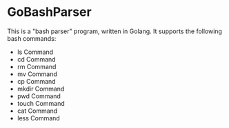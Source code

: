 # GoBashParser

This is a "bash parser" program, written in Golang.
It supports the following bash commands:

 * ls Command
 * cd Command
 * rm Command
 * mv Command
 * cp Command
 * mkdir Command
 * pwd Command
 * touch Command
 * cat Command
 * less Command
